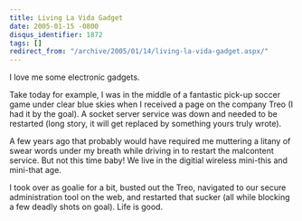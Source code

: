 ```yaml
---
title: Living La Vida Gadget
date: 2005-01-15 -0800
disqus_identifier: 1872
tags: []
redirect_from: "/archive/2005/01/14/living-la-vida-gadget.aspx/"
---
```


I love me some electronic gadgets.

Take today for example, I was in the middle of a fantastic pick-up
soccer game under clear blue skies when I received a page on the company
Treo (I had it by the goal). A socket server service was down and needed
to be restarted (long story, it will get replaced by something yours
truly wrote).

A few years ago that probably would have required me muttering a litany
of swear words under my breath while driving in to restart the
malcontent service. But not this time baby! We live in the digitial
wireless mini-this and mini-that age.

I took over as goalie for a bit, busted out the Treo, navigated to our
secure administration tool on the web, and restarted that sucker (all
while blocking a few deadly shots on goal). Life is good.

